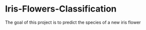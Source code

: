 # Iris-Flowers-Classification
The goal of this project is to predict the species of a new iris flower
